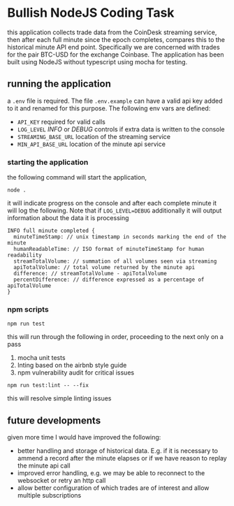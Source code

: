 # Bullish NodeJS Coding Task
this application collects trade data from the CoinDesk streaming service, then after each full minute since the epoch completes, compares this to the historical minute API end point.  Specifically we are concerned with trades for the pair BTC-USD for the exchange Coinbase.  The application has been built using NodeJS without typescript using mocha for testing.

## running the application
a `.env` file is required. The file `.env.example` can have a valid api key added to it and renamed for this purpose.  The following env vars are defined:
- `API_KEY` required for valid calls
- `LOG_LEVEL` *INFO* or *DEBUG* controls if extra data is written to the console
- `STREAMING_BASE_URL` location of the streaming service
- `MIN_API_BASE_URL` location of the minute api service

### starting the application
the following command will start the application, 
```
node .
```
it will indicate progress on the console and after each complete minute it will log the following.  Note that if `LOG_LEVEL=DEBUG` additionally it will output information about the data it is processing
```
INFO full minute completed {
  minuteTimeStamp: // unix timestamp in seconds marking the end of the minute
  humanReadableTime: // ISO format of minuteTimeStamp for human readability
  streamTotalVolume: // summation of all volumes seen via streaming
  apiTotalVolume: // total volume returned by the minute api
  difference: // streamTotalVolume - apiTotalVolume
  percentDifference: // difference expressed as a percentage of apiTotalVolume
}
```

### npm scripts
```
npm run test
```
this will run through the following in order, proceeding to the next only on a pass
1. mocha unit tests
2. lnting based on the airbnb style guide 
3. npm vulnerability audit for critical issues

```
npm run test:lint -- --fix
```
this will resolve simple linting issues

## future developments
given more time I would have improved the following:
- better handling and storage of historical data. E.g. if it is necessary to ammend a record after the minute elapses or if we have reason to replay the minute api call 
- improved error handling, e.g. we may be able to reconnect to the websocket or retry an http call
- allow better configuration of which trades are of interest and allow multiple subscriptions
